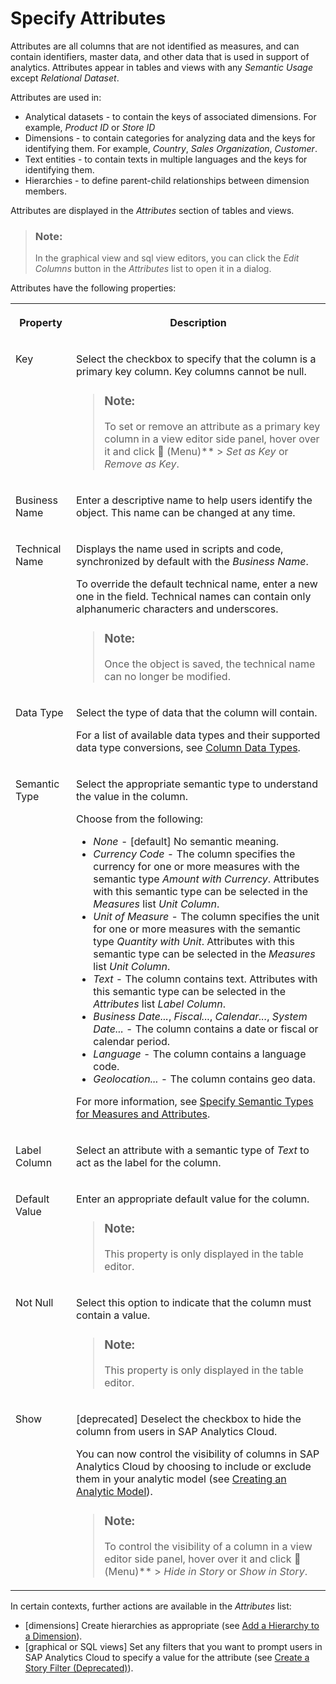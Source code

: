 <!-- loiocedc59c994cf488bb6b43b105e72c4d3 -->

<link rel="stylesheet" type="text/css" href="../css/sap-icons.css"/>

# Specify Attributes

Attributes are all columns that are not identified as measures, and can contain identifiers, master data, and other data that is used in support of analytics. Attributes appear in tables and views with any *Semantic Usage* except *Relational Dataset*.

Attributes are used in:

-   Analytical datasets - to contain the keys of associated dimensions. For example, *Product ID* or *Store ID*
-   Dimensions - to contain categories for analyzing data and the keys for identifying them. For example, *Country*, *Sales Organization*, *Customer*.
-   Text entities - to contain texts in multiple languages and the keys for identifying them.
-   Hierarchies - to define parent-child relationships between dimension members.

Attributes are displayed in the *Attributes* section of tables and views.

> ### Note:  
> In the graphical view and sql view editors, you can click the *Edit Columns* button in the *Attributes* list to open it in a dialog.

Attributes have the following properties:


<table>
<tr>
<th valign="top">

Property

</th>
<th valign="top">

Description

</th>
</tr>
<tr>
<td valign="top">

Key

</td>
<td valign="top">

Select the checkbox to specify that the column is a primary key column. Key columns cannot be null. 

> ### Note:  
> To set or remove an attribute as a primary key column in a view editor side panel, hover over it and click <span class="FPA-icons-V3"></span> \(Menu\)** \> *Set as Key* or *Remove as Key*.



</td>
</tr>
<tr>
<td valign="top">

Business Name 

</td>
<td valign="top">

Enter a descriptive name to help users identify the object. This name can be changed at any time. 

</td>
</tr>
<tr>
<td valign="top">

Technical Name 

</td>
<td valign="top">

Displays the name used in scripts and code, synchronized by default with the *Business Name*.

To override the default technical name, enter a new one in the field. Technical names can contain only alphanumeric characters and underscores.

> ### Note:  
> Once the object is saved, the technical name can no longer be modified.



</td>
</tr>
<tr>
<td valign="top">

Data Type

</td>
<td valign="top">

Select the type of data that the column will contain. 

For a list of available data types and their supported data type conversions, see [Column Data Types](../Acquiring-and-Preparing-Data-in-the-Data-Builder/column-data-types-7b1dc6e.md).

</td>
</tr>
<tr>
<td valign="top">

Semantic Type

</td>
<td valign="top">

Select the appropriate semantic type to understand the value in the column. 

Choose from the following:

-   *None* - \[default\] No semantic meaning.
-   *Currency Code* - The column specifies the currency for one or more measures with the semantic type *Amount with Currency*. Attributes with this semantic type can be selected in the *Measures* list *Unit Column*.
-   *Unit of Measure* - The column specifies the unit for one or more measures with the semantic type *Quantity with Unit*. Attributes with this semantic type can be selected in the *Measures* list *Unit Column*.
-   *Text* - The column contains text. Attributes with this semantic type can be selected in the *Attributes* list *Label Column*.
-   *Business Date...*, *Fiscal...*, *Calendar...*, *System Date...* - The column contains a date or fiscal or calendar period.
-   *Language* - The column contains a language code.
-   *Geolocation...* - The column contains geo data.

For more information, see [Specify Semantic Types for Measures and Attributes](specify-semantic-types-for-measures-and-attributes-f7272c0.md).

</td>
</tr>
<tr>
<td valign="top">

Label Column

</td>
<td valign="top">

Select an attribute with a semantic type of *Text* to act as the label for the column. 

</td>
</tr>
<tr>
<td valign="top">

Default Value

</td>
<td valign="top">

Enter an appropriate default value for the column. 

> ### Note:  
> This property is only displayed in the table editor.



</td>
</tr>
<tr>
<td valign="top">

Not Null

</td>
<td valign="top">

Select this option to indicate that the column must contain a value. 

> ### Note:  
> This property is only displayed in the table editor.



</td>
</tr>
<tr>
<td valign="top">

Show

</td>
<td valign="top">

\[deprecated\] Deselect the checkbox to hide the column from users in SAP Analytics Cloud. 

You can now control the visibility of columns in SAP Analytics Cloud by choosing to include or exclude them in your analytic model \(see [Creating an Analytic Model](creating-an-analytic-model-e5fbe9e.md)\).

> ### Note:  
> To control the visibility of a column in a view editor side panel, hover over it and click <span class="FPA-icons-V3"></span> \(Menu\)** \> *Hide in Story* or *Show in Story*.



</td>
</tr>
</table>

In certain contexts, further actions are available in the *Attributes* list:

-   \[dimensions\] Create hierarchies as appropriate \(see [Add a Hierarchy to a Dimension](add-a-hierarchy-to-a-dimension-218b7e6.md)\).
-   \[graphical or SQL views\] Set any filters that you want to prompt users in SAP Analytics Cloud to specify a value for the attribute \(see [Create a Story Filter \(Deprecated\)](create-a-story-filter-deprecated-8dfc684.md)\).

